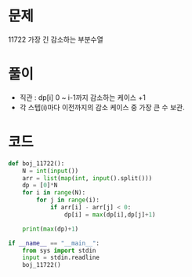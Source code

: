 # 문제 

11722 가장 긴 감소하는 부분수열

# 풀이

- 직관 : dp[i] 0 ~ i-1까지 감소하는 케이스 +1
- 각 스텝(i)마다 이전까지의 감소 케이스 중 가장 큰 수 보관.  

# 코드

```python
def boj_11722():
    N = int(input())
    arr = list(map(int, input().split()))
    dp = [0]*N
    for i in range(N):
        for j in range(i):
            if arr[i] - arr[j] < 0:
                dp[i] = max(dp[i],dp[j]+1)

    print(max(dp)+1)

if __name__ == "__main__":
    from sys import stdin
    input = stdin.readline
    boj_11722()
```


